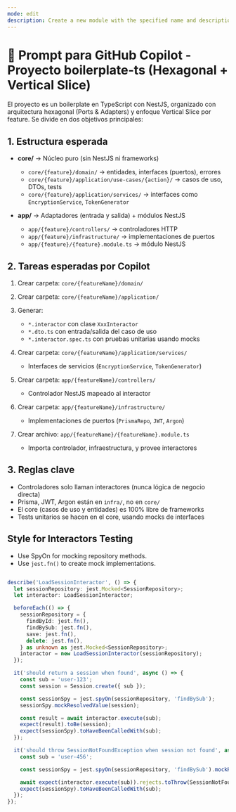 ```yaml
---
mode: edit
description: Create a new module with the specified name and description.
---
```


# 🧠 Prompt para GitHub Copilot - Proyecto boilerplate-ts (Hexagonal + Vertical Slice)

El proyecto es un boilerplate en TypeScript con NestJS, organizado con arquitectura hexagonal (Ports & Adapters) y enfoque Vertical Slice por feature. Se divide en dos objetivos principales:

## 1. Estructura esperada

- **core/** → Núcleo puro (sin NestJS ni frameworks)
  - `core/{feature}/domain/` → entidades, interfaces (puertos), errores
  - `core/{feature}/application/use-cases/{action}/` → casos de uso, DTOs, tests
  - `core/{feature}/application/services/` → interfaces como `EncryptionService`, `TokenGenerator`

- **app/** → Adaptadores (entrada y salida) + módulos NestJS
  - `app/{feature}/controllers/` → controladores HTTP
  - `app/{feature}/infrastructure/` → implementaciones de puertos
  - `app/{feature}/{feature}.module.ts` → módulo NestJS

## 2. Tareas esperadas por Copilot

1. Crear carpeta: `core/{featureName}/domain/`
2. Crear carpeta: `core/{featureName}/application/`
3. Generar:
   - `*.interactor` con clase `XxxInteractor`
   - `*.dto.ts` con entrada/salida del caso de uso
   - `*.interactor.spec.ts` con pruebas unitarias usando mocks

4. Crear carpeta: `core/{featureName}/application/services/`
   - Interfaces de servicios (`EncryptionService`, `TokenGenerator`)

5. Crear carpeta: `app/{featureName}/controllers/`
   - Controlador NestJS mapeado al interactor

6. Crear carpeta: `app/{featureName}/infrastructure/`
   - Implementaciones de puertos (`PrismaRepo`, `JWT`, `Argon`)

7. Crear archivo: `app/{featureName}/{featureName}.module.ts`
   - Importa controlador, infraestructura, y provee interactores

## 3. Reglas clave

- Controladores solo llaman interactores (nunca lógica de negocio directa)
- Prisma, JWT, Argon están en `infra/`, no en `core/`
- El core (casos de uso y entidades) es 100% libre de frameworks
- Tests unitarios se hacen en el core, usando mocks de interfaces


## Style for Interactors Testing 

- Use SpyOn for mocking repository methods.
- Use `jest.fn()` to create mock implementations.

````typescript

describe('LoadSessionInteractor', () => {
  let sessionRepository: jest.Mocked<SessionRepository>;
  let interactor: LoadSessionInteractor;

  beforeEach(() => {
    sessionRepository = {
      findById: jest.fn(),
      findBySub: jest.fn(),
      save: jest.fn(),
      delete: jest.fn(),
    } as unknown as jest.Mocked<SessionRepository>;
    interactor = new LoadSessionInteractor(sessionRepository);
  });

  it('should return a session when found', async () => {
    const sub = 'user-123';
    const session = Session.create({ sub });

    const sessionSpy = jest.spyOn(sessionRepository, 'findBySub');
    sessionSpy.mockResolvedValue(session);

    const result = await interactor.execute(sub);
    expect(result).toBe(session);
    expect(sessionSpy).toHaveBeenCalledWith(sub);
  });

  it('should throw SessionNotFoundException when session not found', async () => {
    const sub = 'user-456';

    const sessionSpy = jest.spyOn(sessionRepository, 'findBySub').mockResolvedValue(null);

    await expect(interactor.execute(sub)).rejects.toThrow(SessionNotFoundException);
    expect(sessionSpy).toHaveBeenCalledWith(sub);
  });
});
````
